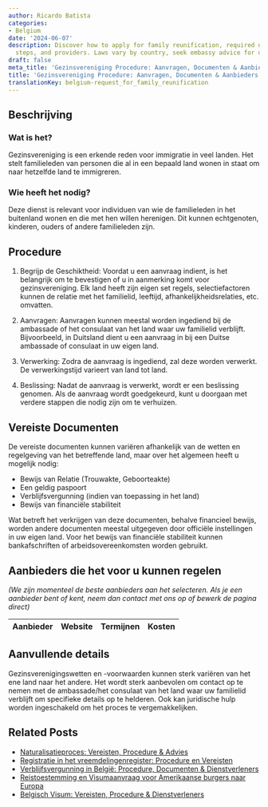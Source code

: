 ```yaml
---
author: Ricardo Batista
categories:
- Belgium
date: '2024-06-07'
description: Discover how to apply for family reunification, required documents, processing
  steps, and providers. Laws vary by country, seek embassy advice for details.
draft: false
meta_title: 'Gezinsvereniging Procedure: Aanvragen, Documenten & Aanbieders'
title: 'Gezinsvereniging Procedure: Aanvragen, Documenten & Aanbieders'
translationKey: belgium-request_for_family_reunification
---
```



## Beschrijving

### Wat is het?
Gezinsvereniging is een erkende reden voor immigratie in veel landen. Het stelt familieleden van personen die al in een bepaald land wonen in staat om naar hetzelfde land te immigreren.

### Wie heeft het nodig?
Deze dienst is relevant voor individuen van wie de familieleden in het buitenland wonen en die met hen willen herenigen. Dit kunnen echtgenoten, kinderen, ouders of andere familieleden zijn.

## Procedure

1. Begrijp de Geschiktheid: Voordat u een aanvraag indient, is het belangrijk om te bevestigen of u in aanmerking komt voor gezinsvereniging. Elk land heeft zijn eigen set regels, selectiefactoren kunnen de relatie met het familielid, leeftijd, afhankelijkheidsrelaties, etc. omvatten.

2. Aanvragen: Aanvragen kunnen meestal worden ingediend bij de ambassade of het consulaat van het land waar uw familielid verblijft. Bijvoorbeeld, in Duitsland dient u een aanvraag in bij een Duitse ambassade of consulaat in uw eigen land.

3. Verwerking: Zodra de aanvraag is ingediend, zal deze worden verwerkt. De verwerkingstijd varieert van land tot land.

4. Beslissing: Nadat de aanvraag is verwerkt, wordt er een beslissing genomen. Als de aanvraag wordt goedgekeurd, kunt u doorgaan met verdere stappen die nodig zijn om te verhuizen.

## Vereiste Documenten
De vereiste documenten kunnen variëren afhankelijk van de wetten en regelgeving van het betreffende land, maar over het algemeen heeft u mogelijk nodig:
- Bewijs van Relatie (Trouwakte, Geboorteakte)
- Een geldig paspoort
- Verblijfsvergunning (indien van toepassing in het land)
- Bewijs van financiële stabiliteit

Wat betreft het verkrijgen van deze documenten, behalve financieel bewijs, worden andere documenten meestal uitgegeven door officiële instellingen in uw eigen land. Voor het bewijs van financiële stabiliteit kunnen bankafschriften of arbeidsovereenkomsten worden gebruikt.

## Aanbieders die het voor u kunnen regelen

_(We zijn momenteel de beste aanbieders aan het selecteren. Als je een aanbieder bent of kent, neem dan contact met ons op of bewerk de pagina direct)_

| Aanbieder       |     Website     |     Termijnen    |       Kosten     |
| --------------- | --------------- |  :-------------: | :-------------: |

## Aanvullende details
Gezinsverenigingswetten en -voorwaarden kunnen sterk variëren van het ene land naar het andere. Het wordt sterk aanbevolen om contact op te nemen met de ambassade/het consulaat van het land waar uw familielid verblijft om specifieke details op te helderen. Ook kan juridische hulp worden ingeschakeld om het proces te vergemakkelijken.


## Related Posts

- [Naturalisatieproces: Vereisten, Procedure & Advies](https://tramitit.com/nl/guides/belgium/verzoek_om_naturalisatie/)
- [Registratie in het vreemdelingenregister: Procedure en Vereisten](https://tramitit.com/nl/guides/belgium/inschrijving_in_de_vreemdelingenregisters/)
- [Verblijfsvergunning in België: Procedure, Documenten & Dienstverleners](https://tramitit.com/nl/guides/belgium/verzoek_om_verblijfstitel/)
- [Reistoestemming en Visumaanvraag voor Amerikaanse burgers naar Europa](https://tramitit.com/nl/guides/belgium/verzoek_om_een_reistoelating/)
- [Belgisch Visum: Vereisten, Procedure & Dienstverleners](https://tramitit.com/nl/guides/belgium/aanvraag_visum/)